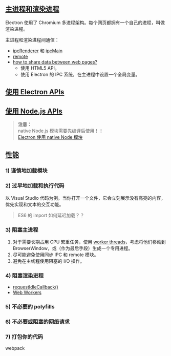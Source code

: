 ## [主进程和渲染进程](https://www.electronjs.org/docs/tutorial/application-architecture#main-and-renderer-processes)
Electron 使用了 Chromium 多进程架构。每个网页都拥有一个自己的进程，叫做渲染进程。  

主进程和渲染进程间通信：  
- [ipcRenderer](https://www.electronjs.org/docs/api/ipc-renderer) 和 [ipcMain](https://www.electronjs.org/docs/api/ipc-main)  
- [remote](https://www.electronjs.org/docs/api/remote)  
- [how to share data between web pages?](https://www.electronjs.org/docs/faq#how-to-share-data-between-web-pages)  
  - 使用 HTML5 API。  
  - 使用 Electron 的 IPC 系统，在主进程中设置一个全局变量。  

## [使用 Electron APIs](https://www.electronjs.org/docs/tutorial/application-architecture#using-electron-apis)

## [使用 Node.js APIs](https://www.electronjs.org/docs/tutorial/application-architecture#using-nodejs-apis)
>**注意：**  
>native Node.js 模块需要先编译后使用！！  
>[Electron 使用 native Node 模块](https://www.electronjs.org/docs/tutorial/using-native-node-modules#using-native-node-modules)  

## [性能](https://www.electronjs.org/docs/tutorial/performance)

### 1) 谨慎地加载模块

### 2) 过早地加载和执行代码
以 Visual Studio 代码为例。当你打开一个文件，它会立刻展示没有高亮的内容，优先实现和文本的交互功能。  

>ES6 的 import 如何延迟加载？？  

### 3) 阻塞主进程

1. 对于需要长期占用 CPU 繁重任务，使用 [worker threads](https://nodejs.org/api/worker_threads.html)，考虑将他们移动到 BrowserWindow，或（作为最后手段）生成一个专用进程。  
2. 尽可能避免使用同步 IPC 和 remote 模块。  
3. 避免在主线程使用阻塞的 I/O 操作。  

### 4) 阻塞渲染进程

- [requestIdleCallback()](https://developer.mozilla.org/en-US/docs/Web/API/Window/requestIdleCallback)  
- [Web Workers](https://developer.mozilla.org/en-US/docs/Web/API/Web_Workers_API/Using_web_workers)  

### 5) 不必要的 polyfills

### 6) 不必要或阻塞的网络请求

### 7) 打包你的代码
webpack  
